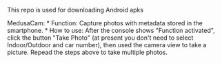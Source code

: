 This repo is used for downloading Android apks

MedusaCam: 
	* Function: Capture photos with metadata stored in the smartphone. 
	* How to use: After the console shows "Function activated", click the button "Take Photo" (at present you don't need to select Indoor/Outdoor and car number), then used the camera view to take a picture. Repead the steps above to take multiple photos. 
